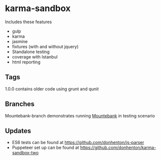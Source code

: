 # karma-sandbox

Includes these features

* gulp
* karma
* jasmine
* fixtures (with and without jquery)
* Standalone testing
* coverage with Istanbul
* html reporting 

## Tags
1.0.0 contains older code using grunt and qunit


## Branches
Mountebank-branch demonstrates running [Mountebank](http://www.mbtest.org)
in testing scenario


## Updates
* ES6 tests can be found at https://github.com/donhenton/js-parser
* Puppeteer set up can be found at https://github.com/donhenton/karma-sandbox-two
